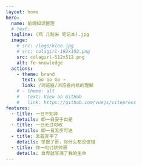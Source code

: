 ```yaml
---
layout: home
hero:
  name: 前端知识整理
  # text:
  tagline: (鸡 几粒米 笔记本).jpg
  image:
    # src: /logo/klee.jpg
    # src: colagirl-192x192.png
    src: colagirl-512x512.png
    alt: fe-knowledge
  actions:
    - theme: brand
      text: Go Go Go →
      link: /浏览器/浏览器内核的理解
    # - theme: alt
    #   text: View on GitHub
    #   link: https://github.com/vuejs/vitepress
features:
  - title: 一日不知非
    details: 即一日安于自是
  - title: 一日无过可改
    details: 即一日无步可进
  - title: 丢盔弃甲了
    details: 举报了哥，你什么都没做错
  - title: 你一句讨厌帅哥
    details: 自卑就写满了我的生命
---
```

